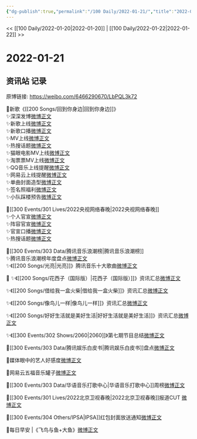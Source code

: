 ```yaml
---
{"dg-publish":true,"permalink":"/100 Daily/2022-01-21/","title":"2022-01-21","created":"2022-12-22T16:26:56.000+08:00","updated":"2023-04-11T12:43:36.021+08:00"}
---
```



<< [[100 Daily/2022-01-20\|2022-01-20]] | [[100 Daily/2022-01-22\|2022-01-22]] >>

# 2022-01-21

## 资讯站 记录

原博链接: https://weibo.com/6466290670/LbPQL3k72

🌟新歌《[[200 Songs/回到你身边\|回到你身边]]》  
✨深深发博[微博正文](https://m.weibo.cn/6466290670/4728021305264887)  
✨新歌上线[微博正文](https://m.weibo.cn/6466290670/4728020675597531)  
✨新歌口播[微博正文](https://m.weibo.cn/6466290670/4728023323247608)  
✨MV上线[微博正文](https://m.weibo.cn/6466290670/4728021057540767)  
✨热搜话题[微博正文](https://m.weibo.cn/6466290670/4728137902460773)  
✨猫眼电影MV上线[微博正文](https://m.weibo.cn/6466290670/4728020239911266)  
✨淘票票MV上线[微博正文](https://m.weibo.cn/6466290670/4728021484830738)  
✨QQ音乐上线提醒[微博正文](https://m.weibo.cn/6466290670/4728019207325503)  
✨网易云上线提醒[微博正文](https://m.weibo.cn/6466290670/4728021091881796)  
✨单曲封面造型[微博正文](https://m.weibo.cn/6466290670/4728041328611512)  
✨签名照福利[微博正文](https://m.weibo.cn/6466290670/4728110539606437)  
✨小队踩楼预告[微博正文](https://m.weibo.cn/6466290670/4728059975961540)

🌟[[300 Events/301 Lives/2022央视网络春晚\|2022央视网络春晚]]  
✨个人官宣[微博正文](https://m.weibo.cn/6466290670/4728044985516151)  
✨阵容官宣[微博正文](https://m.weibo.cn/6466290670/4728048546743057)  
✨官宣口播[微博正文](https://m.weibo.cn/6466290670/4728065073087008)  
✨热搜话题[微博正文](https://m.weibo.cn/6466290670/4728147356156645)

🌟[[300 Events/303 Data/腾讯音乐浪潮榜\|腾讯音乐浪潮榜]]  
✨腾讯音乐浪潮榜年度盘点[微博正文](https://m.weibo.cn/6466290670/4728009581397540)  
✨《[[200 Songs/光亮\|光亮]]》腾讯音乐十大歌曲[微博正文](https://m.weibo.cn/6466290670/4728049335535551)

🌟
✨《[[200 Songs/花西子（国际版）\|花西子（国际版）]]》资讯汇总[微博正文](https://m.weibo.cn/6466290670/4728154554633525)

✨《[[200 Songs/借给我一盒火柴\|借给我一盒火柴]]》资讯汇总[微博正文](https://m.weibo.cn/6466290670/4728156625306948)

✨《[[200 Songs/像鸟儿一样\|像鸟儿一样]]》资讯汇总[微博正文](https://m.weibo.cn/6466290670/4728162019443309)

✨《[[200 Songs/好好生活就是美好生活\|好好生活就是美好生活]]》资讯汇总[微博正文](https://m.weibo.cn/6466290670/4728164737094591)

✨《[[300 Events/302 Shows/2060\|2060]]》第七期节目总结[微博正文](https://m.weibo.cn/6466290670/4728181402371070)

🌟[[300 Events/303 Data/腾讯娱乐白皮书\|腾讯娱乐白皮书]]盘点[微博正文](https://m.weibo.cn/6466290670/4728013603996243)

🌟媒体眼中的艺人好感度[微博正文](https://m.weibo.cn/6466290670/4728000253788907)

🌟网易云五福音乐罐子[微博正文](https://m.weibo.cn/6466290670/4728009792427923)

🌟[[300 Events/303 Data/华语音乐打歌中心\|华语音乐打歌中心]]周榜[微博正文](https://m.weibo.cn/6466290670/4728040418448035)

🌟[[300 Events/301 Lives/2022北京卫视春晚\|2022北京卫视春晚]]报道CUT [微博正文](https://m.weibo.cn/6466290670/4728221055323442)

🌟[[300 Events/304 Others/IPSA\|IPSA]]红包封面放送通知[微博正文](https://m.weibo.cn/6466290670/4728092599257521)

🌟每日早安 |《飞鸟与鱼+大鱼》[微博正文](https://m.weibo.cn/6466290670/4727994687688071)
